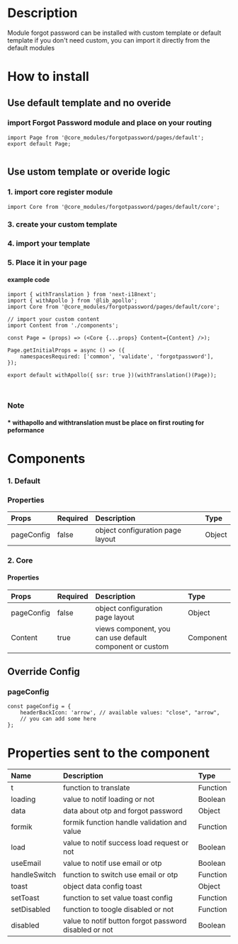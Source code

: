 # Description

Module forgot password can be installed with custom template or default template
if you don't need custom, you can import it directly from the default modules


# How to install
## Use default template and no overide
### import Forgot Password module and place on your routing
````
import Page from '@core_modules/forgotpassword/pages/default';
export default Page;


````

## Use ustom template or overide logic
### 1. import core register module

````
import Core from '@core_modules/forgotpassword/pages/default/core';
````

### 3. create your custom template
### 4. import your template
### 5. Place it in your page
#### example code
````
import { withTranslation } from 'next-i18next';
import { withApollo } from '@lib_apollo';
import Core from '@core_modules/forgotpassword/pages/default/core';

// import your custom content
import Content from './components';

const Page = (props) => (<Core {...props} Content={Content} />);

Page.getInitialProps = async () => ({
    namespacesRequired: ['common', 'validate', 'forgotpassword'],
});

export default withApollo({ ssr: true })(withTranslation()(Page));

 
````

### Note
#### * withapollo and withtranslation must be place on first routing for peformance

# Components
### 1. Default
### Properties
| Props       | Required | Description | Type |
| :---        | :---     | :---        |:---  |
| pageConfig  |  false   | object configuration page layout      | Object|

### 2. Core
#### Properties
| Props       | Required | Description | Type |
| :---        | :---     | :---        |:---  |
| pageConfig  |  false   | object configuration page layout      | Object|
| Content      |  true    | views component, you can use default component or custom | Component |

## Override Config
### pageConfig

````
const pageConfig = {
    headerBackIcon: 'arrow', // available values: "close", "arrow",
    // you can add some here
};
````

# Properties sent to the component

| Name       | Description | Type |
| :---       | :---        |:---        |
| t      | function to translate| Function |
| loading     | value to notif loading or not | Boolean |
| data     | data about otp and forgot password| Object |
| formik     | formik  function handle validation and value| Function |
| load     | value to notif success load request or not | Boolean|
| useEmail     | value to notif use email or otp| Boolean |
| handleSwitch     | function to switch use email or otp| Function |
| toast     | object data config toast| Object |
| setToast     | function to set value toast config | Function |
| setDisabled     | function to toogle disabled or not| Function |
| disabled     | value to notif button forgot password disabled or not | Boolean |